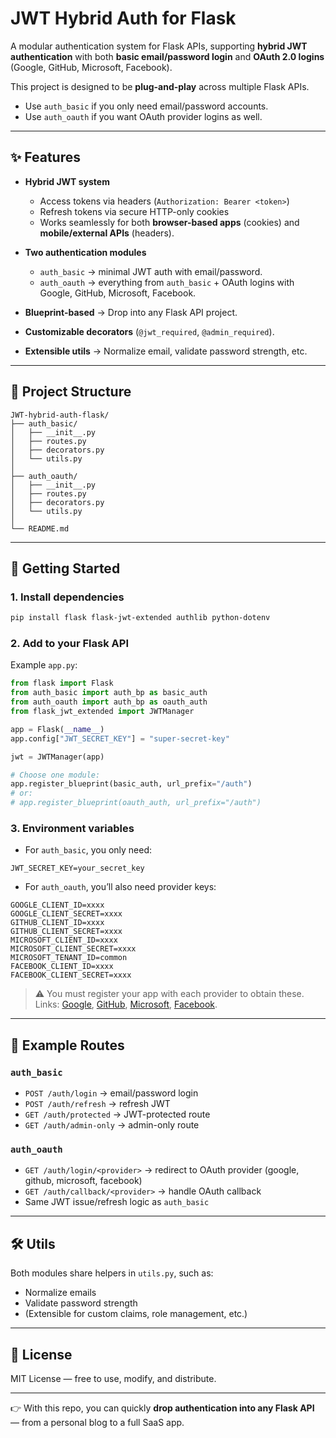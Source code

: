 # JWT Hybrid Auth for Flask

A modular authentication system for Flask APIs, supporting **hybrid JWT authentication** with both **basic email/password login** and **OAuth 2.0 logins** (Google, GitHub, Microsoft, Facebook).  

This project is designed to be **plug-and-play** across multiple Flask APIs.  
- Use `auth_basic` if you only need email/password accounts.  
- Use `auth_oauth` if you want OAuth provider logins as well.  

---

## ✨ Features

- **Hybrid JWT system**  
  - Access tokens via headers (`Authorization: Bearer <token>`)  
  - Refresh tokens via secure HTTP-only cookies  
  - Works seamlessly for both **browser-based apps** (cookies) and **mobile/external APIs** (headers).  

- **Two authentication modules**  
  - `auth_basic` → minimal JWT auth with email/password.  
  - `auth_oauth` → everything from `auth_basic` + OAuth logins with Google, GitHub, Microsoft, Facebook.  

- **Blueprint-based** → Drop into any Flask API project.  
- **Customizable decorators** (`@jwt_required`, `@admin_required`).  
- **Extensible utils** → Normalize email, validate password strength, etc.  

---

## 📂 Project Structure

```
JWT-hybrid-auth-flask/
├── auth_basic/
│   ├── __init__.py
│   ├── routes.py
│   ├── decorators.py
│   └── utils.py
│
├── auth_oauth/
│   ├── __init__.py
│   ├── routes.py
│   ├── decorators.py
│   └── utils.py
│
└── README.md
```

---

## 🚀 Getting Started

### 1. Install dependencies
```bash
pip install flask flask-jwt-extended authlib python-dotenv
```

### 2. Add to your Flask API
Example `app.py`:
```python
from flask import Flask
from auth_basic import auth_bp as basic_auth
from auth_oauth import auth_bp as oauth_auth
from flask_jwt_extended import JWTManager

app = Flask(__name__)
app.config["JWT_SECRET_KEY"] = "super-secret-key"

jwt = JWTManager(app)

# Choose one module:
app.register_blueprint(basic_auth, url_prefix="/auth")
# or:
# app.register_blueprint(oauth_auth, url_prefix="/auth")
```

### 3. Environment variables

- For `auth_basic`, you only need:
```env
JWT_SECRET_KEY=your_secret_key
```

- For `auth_oauth`, you’ll also need provider keys:  
```env
GOOGLE_CLIENT_ID=xxxx
GOOGLE_CLIENT_SECRET=xxxx
GITHUB_CLIENT_ID=xxxx
GITHUB_CLIENT_SECRET=xxxx
MICROSOFT_CLIENT_ID=xxxx
MICROSOFT_CLIENT_SECRET=xxxx
MICROSOFT_TENANT_ID=common
FACEBOOK_CLIENT_ID=xxxx
FACEBOOK_CLIENT_SECRET=xxxx
```

> ⚠️ You must register your app with each provider to obtain these.  
Links: [Google](https://console.cloud.google.com/), [GitHub](https://github.com/settings/developers), [Microsoft](https://portal.azure.com/), [Facebook](https://developers.facebook.com/).  

---

## 🔑 Example Routes

### `auth_basic`
- `POST /auth/login` → email/password login  
- `POST /auth/refresh` → refresh JWT  
- `GET /auth/protected` → JWT-protected route  
- `GET /auth/admin-only` → admin-only route  

### `auth_oauth`
- `GET /auth/login/<provider>` → redirect to OAuth provider (google, github, microsoft, facebook)  
- `GET /auth/callback/<provider>` → handle OAuth callback  
- Same JWT issue/refresh logic as `auth_basic`  

---

## 🛠️ Utils
Both modules share helpers in `utils.py`, such as:
- Normalize emails  
- Validate password strength  
- (Extensible for custom claims, role management, etc.)  

---

## 📜 License
MIT License — free to use, modify, and distribute.  

---

👉 With this repo, you can quickly **drop authentication into any Flask API** — from a personal blog to a full SaaS app.  
